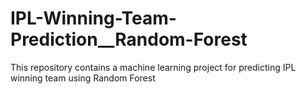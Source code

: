 # IPL-Winning-Team-Prediction__Random-Forest
This repository contains a machine learning project for predicting IPL winning team using Random Forest
